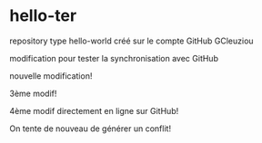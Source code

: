 # hello-ter
repository type hello-world créé sur le compte GitHub GCleuziou

modification pour tester la synchronisation avec GitHub

nouvelle modification!

3ème modif!

4ème modif directement en ligne sur GitHub!

On tente de nouveau de générer un conflit!
